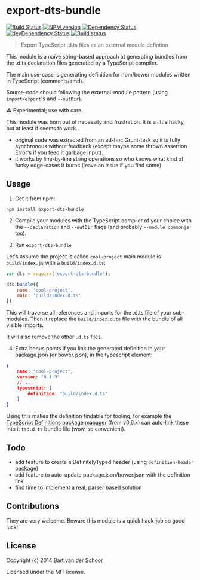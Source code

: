 # export-dts-bundle

[![Build Status](https://secure.travis-ci.org/grunt-ts/export-dts-bundle.svg?branch=master)](http://travis-ci.org/grunt-ts/export-dts-bundle) [![NPM version](https://badge.fury.io/js/export-dts-bundle.svg)](http://badge.fury.io/js/export-dts-bundle) [![Dependency Status](https://david-dm.org/grunt-ts/export-dts-bundle.svg)](https://david-dm.org/grunt-ts/export-dts-bundle) [![devDependency Status](https://david-dm.org/grunt-ts/export-dts-bundle/dev-status.svg)](https://david-dm.org/grunt-ts/export-dts-bundle#info=devDependencies) [![Build status](https://ci.appveyor.com/api/projects/status/usywa9w6kd7ssskv)](https://ci.appveyor.com/project/BartvanderSchoor/export-dts-bundle)

> Export TypeScript .d.ts files as an external module defintion

This module is a naïve string-based approach at generating bundles from the .d.ts declaration files generated by a TypeScript compiler.

The main use-case is generating definition for npm/bower modules written in TypeScript (commonjs/amd).

Source-code should following the external-module pattern (using `import/export`'s and `--outDir`).

:warning: Experimental; use with care.

This module was born out of necessity and frustration. It is a little hacky, but at least if seems to work..

- original code was extracted from an ad-hoc Grunt-task so it is fully synchronous without feedback (except maybe some thrown assertion Error's if you feed it garbage input).
- it works by line-by-line string operations so who knows what kind of funky edge-cases it burns (leave an issue if you find some).


## Usage

1) Get it from npm:

````
npm install export-dts-bundle
````

2) Compile your modules with the TypeScript compiler of your choice with the `--declaration` and `--outDir` flags (and probably `--module commonjs` too).

3) Run `export-dts-bundle`

Let's assume the project is called `cool-project` main module is `build/index.js` with a `build/index.d.ts`:

````js
var dts = require('export-dts-bundle');

dts.bundle({
    name: 'cool-project',
    main: 'build/index.d.ts'
});
````

This will traverse all references and imports for the .d.ts file of your sub-modules. Then it replace the `build/index.d.ts` file with the bundle of all visible imports.

It will also remove the other `.d.ts` files.

4) Extra bonus points if you link the generated definition in your package.json (or bower.json), in the typescript element:

````json
{
    name: "cool-project",
    version: "0.1.3"
    // ..
    typescript: {
        definition: "build/index.d.ts"
    }
}
````

Using this makes the definition findable for tooling, for example the [TypeScript Definitions package manager](https://github.com/DefinitelyTyped/tsd) (from v0.6.x) can auto-link these into it `tsd.d.ts` bundle file (wow, so convenient).

## Todo

- add feature to create a DefinitelyTyped header (using `definition-header` package)
- add feature to auto-update package.json/bower.json with the definition link
- find time to implement a real, parser based solution


## Contributions

They are very welcome. Beware this module is a quick hack-job so good luck!


## License

Copyright (c) 2014 [Bart van der Schoor](https://github.com/Bartvds)

Licensed under the MIT license.
